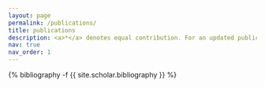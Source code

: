 ```yaml
---
layout: page
permalink: /publications/
title: publications
description: <a>*</a> denotes equal contribution. For an updated publication list visit my <a> Google Scholar </a>.
nav: true
nav_order: 1
---
```

<!-- _pages/publications.md -->
<div class="publications">

{% bibliography -f {{ site.scholar.bibliography }} %}

</div>
